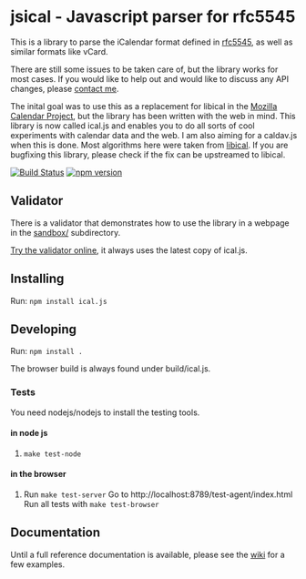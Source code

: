 # jsical - Javascript parser for rfc5545

This is a library to parse the iCalendar format defined in
[rfc5545](http://tools.ietf.org/html/rfc5545), as well as similar formats like
vCard.

There are still some issues to be taken care of, but the library works for most
cases. If you would like to help out and would like to discuss any API changes,
please [contact me](mailto:mozilla@kewis.ch).

The inital goal was to use this as a replacement for libical in the [Mozilla
Calendar Project](http://www.mozilla.org/projects/calendar/), but the library
has been written with the web in mind. This library is now called ical.js and
enables you to do all sorts of cool experiments with calendar data and the web.
I am also aiming for a caldav.js when this is done. Most algorithms here were
taken from [libical](https://github.com/libical/libical). If you are bugfixing
this library, please check if the fix can be upstreamed to libical.

[![Build Status](https://secure.travis-ci.org/mozilla-comm/ical.js.png?branch=master)](http://travis-ci.org/mozilla-comm/ical.js) [![npm version](https://badge.fury.io/js/ical.js.svg)](http://badge.fury.io/js/ical.js)

## Validator 

There is a validator that demonstrates how to use the library in a webpage in the [sandbox/](https://github.com/mozilla-comm/ical.js/tree/master/sandbox) subdirectory.

[Try the validator online](http://mozilla-comm.github.com/ical.js/validator.html), it always uses the latest copy of ical.js.

## Installing

Run: `npm install ical.js`

## Developing

Run: `npm install .`

The browser build is always found under build/ical.js. 

### Tests

You need nodejs/nodejs to install the testing tools.

#### in node js

1. `make test-node`

#### in the browser

1.  Run `make test-server`
    Go to http://localhost:8789/test-agent/index.html
    Run all tests with `make test-browser`

## Documentation

Until a full reference documentation is available, please see the
[wiki](https://github.com/mozilla-comm/ical.js/wiki) for a few examples.
